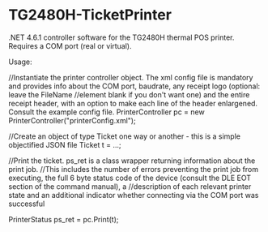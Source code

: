 # TG2480H-TicketPrinter
.NET 4.6.1 controller software for the TG2480H thermal POS printer. Requires a COM port (real or virtual). 

Usage:


//Instantiate the printer controller object. The xml config file is mandatory and provides info about the COM port, baudrate, any receipt logo (optional: leave the FileName 
//element blank if you don't want one) and the entire receipt header, with an option to make each line of the header enlargened. Consult the example config file.
PrinterController pc = new PrinterController("printerConfig.xml");


//Create an object of type Ticket one way or another - this is a simple objectified JSON file
Ticket t = ...;


//Print the ticket. ps_ret is a class wrapper returning information about the print job.
//This includes the number of errors preventing the print job from executing, the full 6 byte status code of the device (consult the DLE EOT section of the command manual), a //description of each relevant printer state and an additional indicator whether connecting via the COM port was successful


PrinterStatus ps_ret = pc.Print(t);

